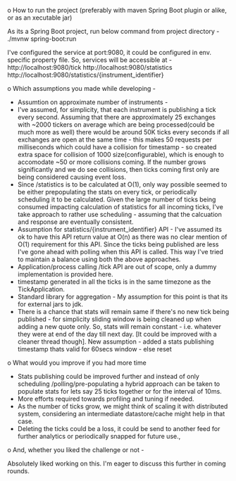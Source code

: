 o How to run the project (preferably with maven Spring Boot plugin or alike, or as an xecutable jar)

As its a Spring Boot project, run below command from project directory  -
./mvnw spring-boot:run

I've configured the service at port:9080, it could be configured in env. specific property file. So, services will be accessible at -
http://localhost:9080/tick
http://localhost:9080/statistics
http://localhost:9080/statistics/{instrument_identifier}

o Which assumptions you made while developing - 
- Assumtion on approximate number of instruments -
- I've assumed, for simplicity, that each instrument is publishing a tick every second. Assuming that there are approximately 25 exchanges with ~2000 tickers on average which are being processed(could be much more as well) there would be around 50K ticks every seconds if all exchanges are open at the same time - this makes 50 requests per milliseconds which could have a collision for timestamp - so created extra space for collision of 1000 size(configurable), which is enough to accomodate ~50 or more collisions coming. If the number grows significantly and we do see collisions, then ticks coming first only are being considered causing event loss.
- Since /statistics is to be calculated at O(1), only way possible seemed to be either prepopulating the stats on every tick, or periodically scheduling it to be calculated. Given the large number of ticks being consumed impacting calculation of statistics for all incoming ticks, I've take approach to rather use scheduling - assuming that the calcuation and response are eventually consistent.
- Assumption for statistics/{instrument_identifier} API - I've assumed its ok to have this API return value at O(n) as there was no clear mention of O(1) requirement for this API. Since the ticks being published are less I've gone ahead with polling when this API is called. This way I've tried to maintain a balance using both the above approaches.
- Application/process calling /tick API are out of scope, only a dummy implementation is provided here.
- timestamp generated in all the ticks is in the same timezone as the TickApplication.
- Standard library for aggregation - My assumption for this point is that its for external jars to jdk.
- There is a chance that stats will remain same if there's no new tick being published - for simplicity sliding window is being cleaned up when adding a new quote only. So, stats will remain constant - i.e. whatever they were at end of the day till next day. [It could be improved with a cleaner thread though]. New assumption - added a stats publishing timestamp thats valid for 60secs window - else reset

o What would you improve if you had more time
- Stats publishing could be improved further and instead of only scheduling /polling/pre-populating a hybrid approach can be taken to populate stats for lets say 25 ticks together or for the interval of 10ms.
- More efforts required towards profiling and tuning if needed.
- As the number of ticks grow, we might think of scaling it with distributed system, considering an intermediate datastore/cache might help in that case.
- Deleting the ticks could be a loss, it could be send to another feed for further analytics or periodically snapped for future use.,

o And, whether you liked the challenge or not - 

Absolutely liked working on this. I'm eager to discuss this further in coming rounds.

